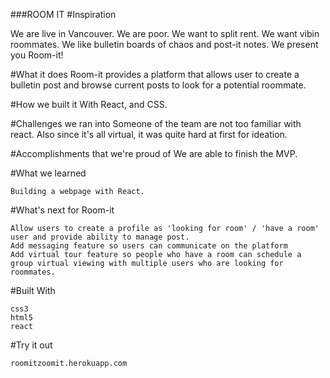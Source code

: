 ###ROOM IT
#Inspiration

We are live in Vancouver. We are poor. We want to split rent. We want vibin roommates. We like bulletin boards of chaos and post-it notes. We present you Room-it!

#What it does
Room-it provides a platform that allows user to create a bulletin post and browse current posts to look for a potential roommate.

#How we built it
With React, and CSS.

#Challenges we ran into
Someone of the team are not too familiar with react. Also since it's all virtual, it was quite hard at first for ideation.


#Accomplishments that we're proud of
We are able to finish the MVP.

#What we learned

    Building a webpage with React.

#What's next for Room-it

    Allow users to create a profile as 'looking for room' / 'have a room' user and provide ability to manage post.
    Add messaging feature so users can communicate on the platform
    Add virtual tour feature so people who have a room can schedule a group virtual viewing with multiple users who are looking for roommates.

#Built With

    css3
    html5
    react

#Try it out

    roomitzoomit.herokuapp.com

